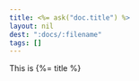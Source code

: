 ```yaml
---
title: <%= ask("doc.title") %>
layout: nil
dest: ":docs/:filename"
tags: []
---
```


This is {%= title %}